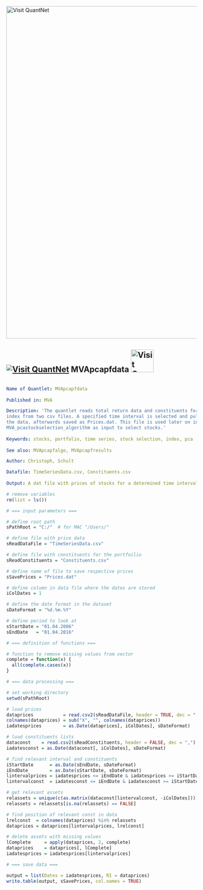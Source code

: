 
[<img src="https://github.com/QuantLet/Styleguide-and-FAQ/blob/master/pictures/banner.png" width="880" alt="Visit QuantNet">](http://quantlet.de/index.php?p=info)

## [<img src="https://github.com/QuantLet/Styleguide-and-Validation-procedure/blob/master/pictures/qloqo.png" alt="Visit QuantNet">](http://quantlet.de/) **MVApcapfdata** [<img src="https://github.com/QuantLet/Styleguide-and-Validation-procedure/blob/master/pictures/QN2.png" width="60" alt="Visit QuantNet 2.0">](http://quantlet.de/d3/ia)

```yaml

Name of Quantlet: MVApcapfdata
 
Published in: MVA

Description: 'The quantlet reads total return data and constituents for the STOXX EUROPE 600
index from two csv files. A specified time interval is selected and pulled from
the data, afterwards saved as Prices.dat. This file is used later on in quantlet
MVA_pcastockselection_algorithm as input to select stocks.'
  
Keywords: stocks, portfolio, time series, stock selection, index, pca
     
See also: MVApcapfalgo, MVApcapfresults

Author: Christoph, Schult

Datafile: TimeSeriesData.csv, Constituents.csv
     
Output: A dat file with prices of stocks for a determined time interval.

```

```r
# remove variables
rm(list = ls())

# === input parameters ===

# define root path
sPathRoot = "C:/"  # for MAC "/Users/"

# define file with price data
sReadDataFile = "TimeSeriesData.csv"

# define file with constituents for the portfoilio
sReadConstituents = "Constituents.csv"

# define name of file to save respective prices
sSavePrices = "Prices.dat"

# define column in data file where the dates are stored
iColDates = 1

# define the date format in the dataset
sDateFormat = "%d.%m.%Y"

# define period to look at
sStartDate = "01.04.2006"
sEndDate   = "01.04.2016"

# === definition of functions ===

# function to remove missing values from vector
complete = function(x) {
  all(complete.cases(x))
}

# === data processing ===

# set working directory
setwd(sPathRoot)

# load prices
dataprices           = read.csv2(sReadDataFile, header = TRUE, dec = ",")
colnames(dataprices) = sub("X", "", colnames(dataprices))
iadatesprices        = as.Date(dataprices[, iColDates], sDateFormat)

# load constituents lists
dataconst    = read.csv2(sReadConstituents, header = FALSE, dec = ",")
iadatesconst = as.Date(dataconst[, iColDates], sDateFormat)

# find relevant interval and constituents
iStartDate      = as.Date(sEndDate, sDateFormat)
iEndDate        = as.Date(sStartDate, sDateFormat)
lintervalprices = iadatesprices <= iEndDate & iadatesprices >= iStartDate
lintervalconst  = iadatesconst <= iEndDate & iadatesconst >= iStartDate

# get relevant assets
relassets = unique(c(as.matrix(dataconst[lintervalconst, -iColDates])))
relassets = relassets[is.na(relassets) == FALSE]

# find position of relevant const in data
lrelconst  = colnames(dataprices) %in% relassets
dataprices = dataprices[lintervalprices, lrelconst]

# delete assets with missing values
lComplete     = apply(dataprices, 2, complete)
dataprices    = dataprices[, lComplete]
iadatesprices = iadatesprices[lintervalprices]

# === save data ===

output = list(Dates = iadatesprices, RI = dataprices)
write.table(output, sSavePrices, col.names = TRUE)
```
